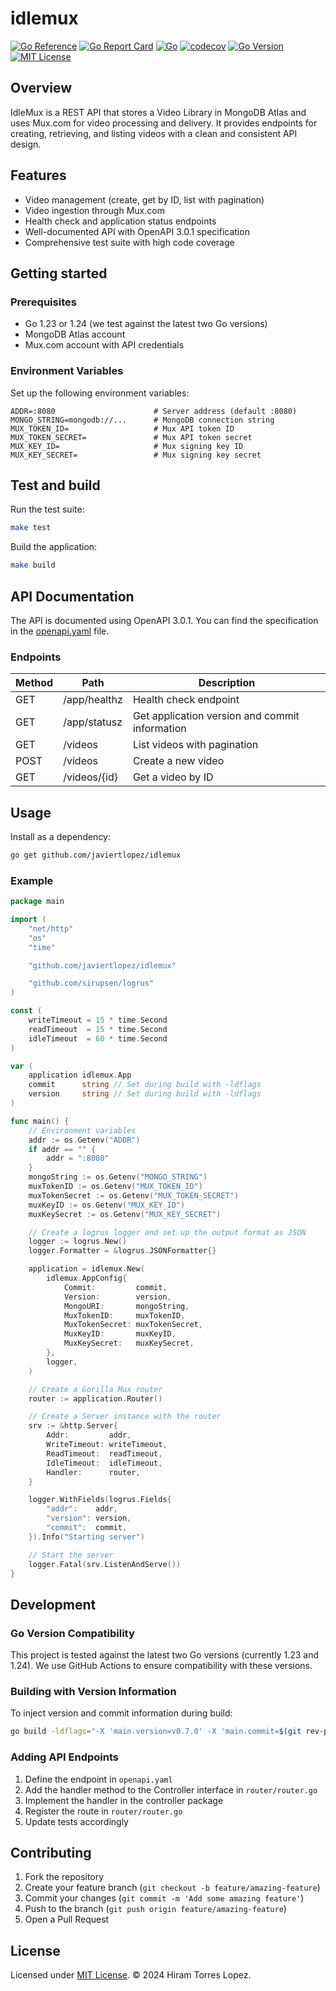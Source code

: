 # idlemux

[![Go Reference](https://pkg.go.dev/badge/github.com/javiertlopez/idlemux.svg)](https://pkg.go.dev/github.com/javiertlopez/idlemux)
[![Go Report Card](https://goreportcard.com/badge/github.com/javiertlopez/idlemux)](https://goreportcard.com/report/github.com/javiertlopez/idlemux)
[![Go](https://github.com/javiertlopez/idlemux/workflows/Go/badge.svg)](https://github.com/javiertlopez/idlemux/actions)
[![codecov](https://codecov.io/gh/javiertlopez/idlemux/branch/main/graph/badge.svg?token=I8D2Z4TZX4)](https://codecov.io/gh/javiertlopez/idlemux)
[![Go Version](https://img.shields.io/github/go-mod/go-version/javiertlopez/idlemux)](https://github.com/javiertlopez/idlemux/blob/main/go.mod)
[![MIT License](https://img.shields.io/github/license/javiertlopez/idlemux)](https://github.com/javiertlopez/idlemux/blob/main/LICENSE)

## Overview

IdleMux is a REST API that stores a Video Library in MongoDB Atlas and uses Mux.com for video processing and delivery. It provides endpoints for creating, retrieving, and listing videos with a clean and consistent API design.

## Features

- Video management (create, get by ID, list with pagination)
- Video ingestion through Mux.com
- Health check and application status endpoints
- Well-documented API with OpenAPI 3.0.1 specification
- Comprehensive test suite with high code coverage

## Getting started

### Prerequisites

- Go 1.23 or 1.24 (we test against the latest two Go versions)
- MongoDB Atlas account
- Mux.com account with API credentials

### Environment Variables

Set up the following environment variables:

```
ADDR=:8080                      # Server address (default :8080)
MONGO_STRING=mongodb://...      # MongoDB connection string
MUX_TOKEN_ID=                   # Mux API token ID
MUX_TOKEN_SECRET=               # Mux API token secret
MUX_KEY_ID=                     # Mux signing key ID
MUX_KEY_SECRET=                 # Mux signing key secret
```

## Test and build

Run the test suite:

```bash
make test
```

Build the application:

```bash
make build
```

## API Documentation

The API is documented using OpenAPI 3.0.1. You can find the specification in the [openapi.yaml](./openapi.yaml) file.

### Endpoints

| Method | Path          | Description                                   |
|--------|---------------|-----------------------------------------------|
| GET    | /app/healthz  | Health check endpoint                         |
| GET    | /app/statusz  | Get application version and commit information|
| GET    | /videos       | List videos with pagination                   |
| POST   | /videos       | Create a new video                            |
| GET    | /videos/{id}  | Get a video by ID                             |

## Usage

Install as a dependency:

```bash
go get github.com/javiertlopez/idlemux
```

### Example

```go
package main

import (
	"net/http"
	"os"
	"time"

	"github.com/javiertlopez/idlemux"

	"github.com/sirupsen/logrus"
)

const (
	writeTimeout = 15 * time.Second
	readTimeout  = 15 * time.Second
	idleTimeout  = 60 * time.Second
)

var (
	application idlemux.App
	commit      string // Set during build with -ldflags
	version     string // Set during build with -ldflags
)

func main() {
	// Environment variables
	addr := os.Getenv("ADDR")
	if addr == "" {
		addr = ":8080"
	}
	mongoString := os.Getenv("MONGO_STRING")
	muxTokenID := os.Getenv("MUX_TOKEN_ID")
	muxTokenSecret := os.Getenv("MUX_TOKEN_SECRET")
	muxKeyID := os.Getenv("MUX_KEY_ID")
	muxKeySecret := os.Getenv("MUX_KEY_SECRET")

	// Create a logrus logger and set up the output format as JSON
	logger := logrus.New()
	logger.Formatter = &logrus.JSONFormatter{}

	application = idlemux.New(
		idlemux.AppConfig{
			Commit:         commit,
			Version:        version,
			MongoURI:       mongoString,
			MuxTokenID:     muxTokenID,
			MuxTokenSecret: muxTokenSecret,
			MuxKeyID:       muxKeyID,
			MuxKeySecret:   muxKeySecret,
		},
		logger,
	)

	// Create a Gorilla Mux router
	router := application.Router()

	// Create a Server instance with the router
	srv := &http.Server{
		Addr:         addr,
		WriteTimeout: writeTimeout,
		ReadTimeout:  readTimeout,
		IdleTimeout:  idleTimeout,
		Handler:      router,
	}

	logger.WithFields(logrus.Fields{
		"addr":    addr,
		"version": version,
		"commit":  commit,
	}).Info("Starting server")

	// Start the server
	logger.Fatal(srv.ListenAndServe())
}
```

## Development

### Go Version Compatibility

This project is tested against the latest two Go versions (currently 1.23 and 1.24). We use GitHub Actions to ensure compatibility with these versions.

### Building with Version Information

To inject version and commit information during build:

```bash
go build -ldflags="-X 'main.version=v0.7.0' -X 'main.commit=$(git rev-parse --short HEAD)'" -o idlemux
```

### Adding API Endpoints

1. Define the endpoint in `openapi.yaml`
2. Add the handler method to the Controller interface in `router/router.go`
3. Implement the handler in the controller package
4. Register the route in `router/router.go`
5. Update tests accordingly

## Contributing

1. Fork the repository
2. Create your feature branch (`git checkout -b feature/amazing-feature`)
3. Commit your changes (`git commit -m 'Add some amazing feature'`)
4. Push to the branch (`git push origin feature/amazing-feature`)
5. Open a Pull Request

## License

Licensed under [MIT License](LICENSE). © 2024 Hiram Torres Lopez.
